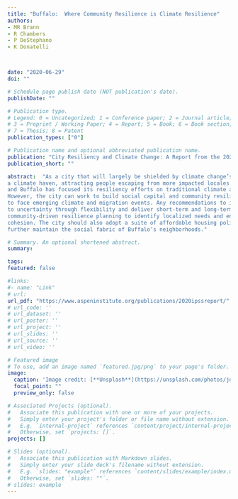 ```yaml
---
title: "Buffalo:  Where Community Resilience is Climate Resilience"
authors:
- MR Brann
- R Chambers
- P DeStephano
- K Donatelli



date: "2020-06-29"
doi: ""

# Schedule page publish date (NOT publication's date).
publishDate: ""

# Publication type.
# Legend: 0 = Uncategorized; 1 = Conference paper; 2 = Journal article;
# 3 = Preprint / Working Paper; 4 = Report; 5 = Book; 6 = Book section;
# 7 = Thesis; 8 = Patent
publication_types: ["0"]

# Publication name and optional abbreviated publication name.
publication: "City Resiliency and Climate Change: A Report from the 2020 Inter-Policy School Summit and the Aspen Institute Energy and Environment Program"
publication_short: ""

abstract:  "As a city that will largely be shielded by climate change’s most devastating impacts, Buffalo may become
a climate haven, attracting people escaping from more impacted locales. These flows are highly uncertain,
and Buffalo has focused its resiliency efforts on traditional climate adaptation and economic development.
However, the city can work to build social capital and community resilience, strengthening Buffalo’s ability
to face emerging climate and migration events. Any recommendations to improve resilience should adapt
to uncertainty through flexibility and deliver short-term and long-term benefits. Buffalo should engage in
community-driven resilience planning to identify localized needs and encourage neighborhood-level social
cohesion. The city should also adopt a suite of affordable housing policies to prevent displacement and
further maintain the social fabric of Buffalo’s neighborhoods."

# Summary. An optional shortened abstract.
summary:

tags:
featured: false

#links:
#- name: "Link"
# url: 
url_pdf: "https://www.aspeninstitute.org/publications/2020ipssreport/"
# url_code: ''
# url_dataset: ''
# url_poster: ''
# url_project: ''
# url_slides: ''
# url_source: ''
# url_video: ''

# Featured image
# To use, add an image named `featured.jpg/png` to your page's folder. 
image:
  caption: 'Image credit: [**Unsplash**](https://unsplash.com/photos/jdD8gXaTZsc)'
  focal_point: ""
  preview_only: false

# Associated Projects (optional).
#   Associate this publication with one or more of your projects.
#   Simply enter your project's folder or file name without extension.
#   E.g. `internal-project` references `content/project/internal-project/index.md`.
#   Otherwise, set `projects: []`.
projects: []

# Slides (optional).
#   Associate this publication with Markdown slides.
#   Simply enter your slide deck's filename without extension.
#   E.g. `slides: "example"` references `content/slides/example/index.md`.
#   Otherwise, set `slides: ""`.
# slides: example
---
```




